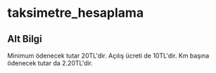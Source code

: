# taksimetre_hesaplama

## Alt Bilgi
Minimum ödenecek tutar 20TL'dir. Açılış ücreti de 10TL'dir. Km başına ödenecek tutar da 2.20TL'dir.
